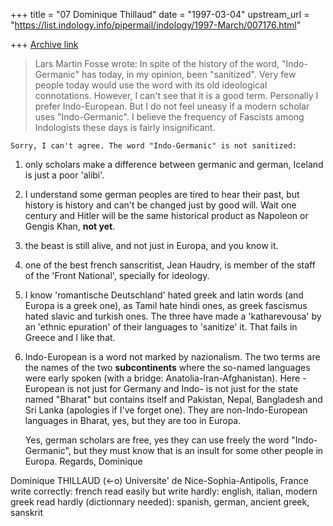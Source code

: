 +++
title = "07 Dominique Thillaud"
date = "1997-03-04"
upstream_url = "https://list.indology.info/pipermail/indology/1997-March/007176.html"

+++
[Archive link](https://list.indology.info/pipermail/indology/1997-March/007176.html)

>Lars Martin Fosse wrote:
>In spite of the history of the word, "Indo-Germanic" has today, in my
>opinion, been "sanitized". Very few people today would use the word with its
>old ideological connotations. However, I can't see that it is a good term.
>Personally I prefer Indo-European. But I do not feel uneasy if a modern
>scholar uses "Indo-Germanic". I believe the frequency of Fascists among
>Indologists these days is fairly insignificant.

	Sorry, I can't agree. The word "Indo-Germanic" is not sanitized:

1) only scholars make a difference between germanic and german, Iceland is
just a poor 'alibi'.
2) I understand some german peoples are tired to hear their past, but
history is history and can't be changed just by good will. Wait one century
and Hitler will be the same historical product as Napoleon or Gengis Khan,
**not yet**.
3) the beast is still alive, and not just in Europa, and you know it.
4) one of the best french sanscritist, Jean Haudry, is member of the staff
of the 'Front National', specially for ideology.
5) I know 'romantische Deutschland' hated greek and latin words (and Europa
is a greek one), as Tamil hate hindi ones, as greek fascismus hated slavic
and turkish ones. The three have made a 'katharevousa' by an 'ethnic
epuration' of their languages to 'sanitize' it. That fails in Greece and I
like that.
6) Indo-European is a word not marked by nazionalism. The two terms are the
names of the two **subcontinents** where the so-named languages were early
spoken (with a bridge: Anatolia-Iran-Afghanistan). Here -European is not
just for Germany and Indo- is not just for the state named "Bharat" but
contains itself and Pakistan, Nepal, Bangladesh and Sri Lanka (apologies if
I've forget one). They are non-Indo-European languages in Bharat, yes, but
they are too in Europa.

	Yes, german scholars are free, yes they can use freely the word
"Indo-Germanic", but they must know that is an insult for some other people
in Europa.
	Regards,
Dominique

Dominique THILLAUD (<-o)
Universite' de Nice-Sophia-Antipolis, France
write correctly: french
read easily but write hardly: english, italian, modern greek
read hardly (dictionnary needed): spanish, german, ancient greek, sanskrit






